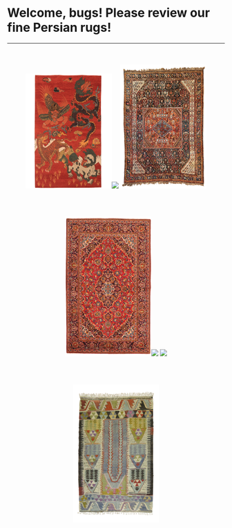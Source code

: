 <br /><br />
<br /><br />

# Welcome, bugs! Please review our fine Persian rugs!
<hr /><br />

<br />

<div align="center">
<img width="200" src="img/rugs/9628.jpg" /><img width="90" src="https://noshitsecurity.com/img/partners/sp.png">
<img width="200" src="img/rugs/9629.jpg" /><br />

<br /><br />

<img width="200" src="img/rugs/9630.jpg" /><img width="90" src="https://noshitsecurity.com/img/partners/sp.png">
<img width="200" src="img/rugs/9631.jpg" /><br />

<br /><br />

<img width="200" src="img/rugs/9632.jpg" />
</div>
